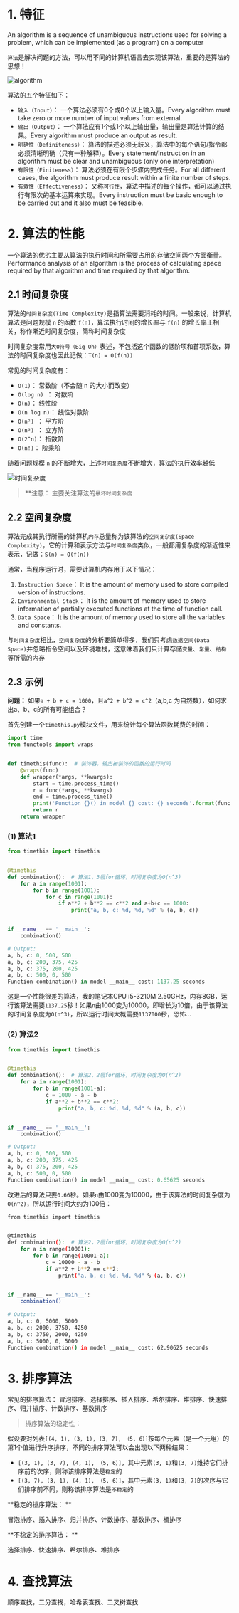 # 1. 特征

An algorithm is a sequence of unambiguous instructions used for solving a problem, which can be implemented (as a program) on a computer

`算法`是解决问题的方法，可以用不同的计算机语言去实现该算法，重要的是算法的思想！

![algorithm](http://www.madmalls.com/admin/medias/uploaded/algorithm-4d57cb1e.png)

算法的五个特征如下：

- `输入（Input）`： 一个算法必须有0个或0个以上输入量。Every algorithm must take zero or more number of input values from external.
- `输出（Output）`： 一个算法应有1个或1个以上输出量，输出量是算法计算的结果。Every algorithm must produce an output as result.
- `明确性（Definiteness）`： 算法的描述必须无歧义，算法中的每个语句/指令都必须清晰明确（只有一种解释）。Every statement/instruction in an algorithm must be clear and unambiguous (only one interpretation)
- `有限性（Finiteness）`： 算法必须在有限个步骤内完成任务。For all different cases, the algorithm must produce result within a finite number of steps.
- `有效性（Effectiveness）`： 又称`可行性`，算法中描述的每个操作，都可以通过执行有限次的基本运算来实现。Every instruction must be basic enough to be carried out and it also must be feasible.


# 2. 算法的性能

一个算法的优劣主要从算法的执行时间和所需要占用的存储空间两个方面衡量。Performance analysis of an algorithm is the process of calculating space required by that algorithm and time required by that algorithm. 

## 2.1 时间复杂度

算法的`时间复杂度(Time Complexity)`是指算法需要消耗的时间。一般来说，计算机算法是问题规模 `n` 的函数 `f(n)`，算法执行时间的增长率与 `f(n)` 的增长率正相关，称作渐近时间复杂度，简称时间复杂度

时间复杂度常用`大O符号（Big Oh）`表述，不包括这个函数的低阶项和首项系数，算法的时间复杂度也因此记做：`T(n) = O(f(n))`

常见的时间复杂度有：

- `O(1)`： 常数阶（不会随 n 的大小而改变）
- `O(log n) `： 对数阶
- `O(n)`： 线性阶
- `O(n log n)`： 线性对数阶
- `O(n²) `： 平方阶
- `O(n³) `： 立方阶
- `O(2^n)`： 指数阶
- `O(n!)`： 阶乘阶

随着问题规模 `n` 的不断增大，上述`时间复杂度`不断增大，算法的执行效率越低

![时间复杂度](http://www.madmalls.com/admin/medias/uploaded/time-complexity-c27f39bd.png)

> **注意： 主要关注算法的`最坏时间复杂度`

## 2.2 空间复杂度

算法完成其执行所需的计算机`内存`总量称为该算法的`空间复杂度(Space Complexity)`，它的计算和表示方法与`时间复杂度`类似，一般都用复杂度的渐近性来表示，记做：`S(n) = O(f(n))`

通常，当程序运行时，需要计算机内存用于以下情况：

1. `Instruction Space`： It is the amount of memory used to store compiled version of instructions.
2. `Environmental Stack`： It is the amount of memory used to store information of partially executed functions at the time of function call.
3. `Data Space`： It is the amount of memory used to store all the variables and constants.

与`时间复杂度`相比，`空间复杂度`的分析要简单得多，我们只考虑`数据空间(Data Space)`并忽略指令空间以及环境堆栈，这意味着我们只计算存储`变量`、`常量`、`结构`等所需的内存

## 2.3 示例

**问题：** 如果`a + b + c = 1000`，且`a^2 + b^2 = c^2`（a,b,c 为自然数），如何求出a、b、c的所有可能组合？

首先创建一个`timethis.py`模块文件，用来统计每个算法函数耗费的时间：

```python
import time
from functools import wraps


def timethis(func):  # 装饰器，输出被装饰的函数的运行时间
    @wraps(func)
    def wrapper(*args, **kwargs):
        start = time.process_time()
        r = func(*args, **kwargs)
        end = time.process_time()
        print('Function {}() in model {} cost: {} seconds'.format(func.__name__, func.__module__, end - start))
        return r
    return wrapper
```

### (1) 算法1

```python
from timethis import timethis


@timethis
def combination():  # 算法1，3层for循环，时间复杂度为O(n^3)
    for a in range(1001):
        for b in range(1001):
            for c in range(1001):
                if a**2 + b**2 == c**2 and a+b+c == 1000:
                    print("a, b, c: %d, %d, %d" % (a, b, c))


if __name__ == '__main__':
    combination()

# Output:
a, b, c: 0, 500, 500
a, b, c: 200, 375, 425
a, b, c: 375, 200, 425
a, b, c: 500, 0, 500
Function combination() in model __main__ cost: 1137.25 seconds
```

这是一个性能很差的算法，我的笔记本CPU i5-3210M 2.50GHz，内存8GB，运行该算法需要`1137.25`秒！如果`n`由1000变为10000，即增长为10倍，由于该算法的时间复杂度为`O(n^3)`，所以运行时间大概需要`1137000`秒，恐怖...

### (2) 算法2

```python
from timethis import timethis


@timethis
def combination():  # 算法2，2层for循环，时间复杂度为O(n^2)
    for a in range(1001):
        for b in range(1001-a):
            c = 1000 - a - b
            if a**2 + b**2 == c**2:
                print("a, b, c: %d, %d, %d" % (a, b, c))


if __name__ == '__main__':
    combination()

# Output:
a, b, c: 0, 500, 500
a, b, c: 200, 375, 425
a, b, c: 375, 200, 425
a, b, c: 500, 0, 500
Function combination() in model __main__ cost: 0.65625 seconds
```

改进后的算法只要`0.66`秒。如果`n`由1000变为10000，由于该算法的时间复杂度为`O(n^2)`，所以运行时间大约为100倍：

```bash
from timethis import timethis


@timethis
def combination():  # 算法2，2层for循环，时间复杂度为O(n^2)
    for a in range(10001):
        for b in range(10001-a):
            c = 10000 - a - b
            if a**2 + b**2 == c**2:
                print("a, b, c: %d, %d, %d" % (a, b, c))


if __name__ == '__main__':
    combination()
    
# Output:
a, b, c: 0, 5000, 5000
a, b, c: 2000, 3750, 4250
a, b, c: 3750, 2000, 4250
a, b, c: 5000, 0, 5000
Function combination() in model __main__ cost: 62.90625 seconds
```

# 3. 排序算法

常见的排序算法： 冒泡排序、选择排序、插入排序、希尔排序、堆排序、快速排序、归并排序、计数排序、基数排序

> 排序算法的稳定性：

假设要对列表`[(4, 1), (3, 1), (3, 7), （5, 6）]`按每个元素（是一个元组）的第1个值进行升序排序，不同的排序算法可以会出现以下两种结果：

- `[(3, 1), (3, 7), (4, 1), （5, 6）]`，其中元素`(3, 1)`和`(3, 7)`维持它们排序前的次序，则称该排序算法是`稳定`的
- `[(3, 7), (3, 1), (4, 1), （5, 6）]`，其中元素`(3, 1)`和`(3, 7)`的次序与它们排序前不同，则称该排序算法是`不稳定`的

**稳定的排序算法： **

冒泡排序、插入排序、归并排序、计数排序、基数排序、桶排序

**不稳定的排序算法： **

选择排序、快速排序、希尔排序、堆排序


# 4. 查找算法

顺序查找，二分查找，哈希表查找、二叉树查找